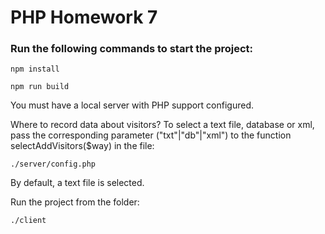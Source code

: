 # PHP Homework 7

### Run the following commands to start the project:

```
npm install
```
```
npm run build
```
You must have a local server with PHP support configured.

Where to record data about visitors? 
To select a text file, database or xml, 
pass the corresponding parameter ("txt"|"db"|"xml")
to the function selectAddVisitors($way) in the file: 
```
./server/config.php 
```
By default, a text file is selected.

Run the project from the folder:
```
./client
```

